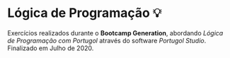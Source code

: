 # Lógica de Programação :bulb:

Exercícios realizados durante o **Bootcamp Generation**, abordando *Lógica de Programação com Portugol* através do software *Portugol Studio*. Finalizado em Julho de 2020.
